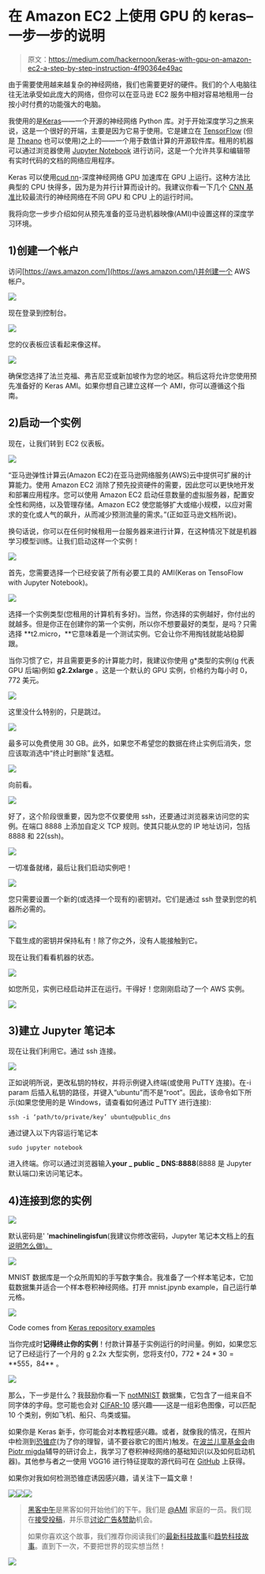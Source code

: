 # 在 Amazon EC2 上使用 GPU 的 keras–一步一步的说明

> 原文：<https://medium.com/hackernoon/keras-with-gpu-on-amazon-ec2-a-step-by-step-instruction-4f90364e49ac>

由于需要使用越来越复杂的神经网络，我们也需要更好的硬件。我们的个人电脑往往无法承受如此庞大的网络，但你可以在亚马逊 EC2 服务中相对容易地租用一台按小时付费的功能强大的电脑。

我使用的是[Keras](https://keras.io/)——一个开源的神经网络 Python 库。对于开始深度学习之旅来说，这是一个很好的开端，主要是因为它易于使用。它是建立在 [TensorFlow](https://www.tensorflow.org/) (但是 [Theano](http://deeplearning.net/software/theano/) 也可以使用)之上的——一个用于数值计算的开源软件库。租用的机器可以通过浏览器使用 [Jupyter Notebook](http://jupyter.org/) 进行访问，这是一个允许共享和编辑带有实时代码的文档的网络应用程序。

Keras 可以使用[cud nn](https://developer.nvidia.com/cudnn)-深度神经网络 GPU 加速库在 GPU 上运行。这种方法比典型的 CPU 快得多，因为是为并行计算而设计的。我建议你看一下几个 [CNN 基准](https://github.com/jcjohnson/cnn-benchmarks)比较最流行的神经网络在不同 GPU 和 CPU 上的运行时间。

我将向您一步步介绍如何从预先准备的亚马逊机器映像(AMI)中设置这样的深度学习环境。

## 1)创建一个帐户

访问[https://aws.amazon.com/](https://aws.amazon.com/)并创建一个 AWS 帐户。

![](img/c6c85ef8115224e0602eaa61869a44ea.png)

现在登录到控制台。

![](img/cfa0f91cd4193dbeffda5a1482231378.png)

您的仪表板应该看起来像这样。

![](img/d22f1b650aac34c33c42bf7c542cf9a0.png)

确保您选择了法兰克福、弗吉尼亚或新加坡作为您的地区。稍后这将允许您使用预先准备好的 Keras AMI。如果你想自己建立这样一个 AMI，你可以遵循这个指南。

## 2)启动一个实例

现在，让我们转到 EC2 仪表板。

![](img/104decf1c91521397d4921ab96990d45.png)

“亚马逊弹性计算云(Amazon EC2)在亚马逊网络服务(AWS)云中提供可扩展的计算能力。使用 Amazon EC2 消除了预先投资硬件的需要，因此您可以更快地开发和部署应用程序。您可以使用 Amazon EC2 启动任意数量的虚拟服务器，配置安全性和网络，以及管理存储。Amazon EC2 使您能够扩大或缩小规模，以应对需求的变化或人气的飙升，从而减少预测流量的需求。”(正如亚马逊文档所说)。

换句话说，你可以在任何时候租用一台服务器来进行计算，在这种情况下就是机器学习模型训练。让我们启动这样一个实例！

![](img/6954353c6c58e720358390532f9ae1f2.png)

首先，您需要选择一个已经安装了所有必要工具的 AMI(Keras on TensoFlow with Jupyter Notebook)。

![](img/6db3767c259473d5d3889304568ef98c.png)

选择一个实例类型(您租用的计算机有多好)。当然，你选择的实例越好，你付出的就越多。但是你正在创建你的第一个实例，所以你不想要最好的类型，是吗？只需选择 **t2.micro，**它意味着是一个测试实例。它会让你不用掏钱就能站稳脚跟。

当你习惯了它，并且需要更多的计算能力时，我建议你使用 g*类型的实例(g 代表 GPU 后端)例如 **g2.2xlarge** 。这是一个默认的 GPU 实例，价格约为每小时 0，772 美元。

![](img/92e2133bc848765f98806a85f56d6c52.png)

这里没什么特别的，只是跳过。

![](img/aaa831058fcf4bcb37c55fb134b14e37.png)

最多可以免费使用 30 GB。此外，如果您不希望您的数据在终止实例后消失，您应该取消选中“终止时删除”复选框。

![](img/d84500361eadb13f8573760c62c5cc35.png)

向前看。

![](img/0c6f82db1f7075fbd39a2880fad5be94.png)

好了，这个阶段很重要，因为您不仅要使用 ssh，还要通过浏览器来访问您的实例。在端口 8888 上添加自定义 TCP 规则。使其只能从您的 IP 地址访问，包括 8888 和 22(ssh)。

![](img/a399c604a3add4e7862cdafefb8482f5.png)

一切准备就绪，最后让我们启动实例吧！

![](img/8a0ce3704a9fb7ab9b49521218dec809.png)

您只需要设置一个新的(或选择一个现有的)密钥对。它们是通过 ssh 登录到您的机器所必需的。

![](img/4dab07c1259b49fd124316dcd8523bdf.png)

下载生成的密钥并保持私有！除了你之外，没有人能接触到它。

现在让我们看看机器的状态。

![](img/f1c0e6c74f426a441775d08c19274655.png)

如您所见，实例已经启动并正在运行。干得好！您刚刚启动了一个 AWS 实例。

![](img/c4919ac71b6ac1e1eb2a43c7e5954338.png)

## 3)建立 Jupyter 笔记本

现在让我们利用它。通过 ssh 连接。

![](img/f41a16e94a01824004fe4e7975c24670.png)

正如说明所说，更改私钥的特权，并将示例键入终端(或使用 PuTTY 连接)。在-i param 后插入私钥的路径，并键入“ubuntu”而不是“root”。因此，该命令如下所示(如果您使用的是 Windows，请查看如何通过 PuTTY 进行连接):

```
ssh -i ‘path/to/private/key’ ubuntu@public_dns
```

通过键入以下内容运行笔记本

```
sudo jupyter notebook 
```

进入终端。你可以通过浏览器输入**your _ public _ DNS:8888**(8888 是 Jupyter 默认端口)来访问笔记本。

## 4)连接到您的实例

![](img/f434be567545b0fa52a81b1771ca9820.png)

默认密码是' '**machinelingisfun**(我建议你修改密码，Jupyter 笔记本文档上的[有说明怎么做)。](http://jupyter-notebook.readthedocs.io/en/latest/public_server.html)

![](img/0c6508b2296680164acb0679c852d1f7.png)

MNIST 数据库是一个众所周知的手写数字集合。我准备了一个样本笔记本，它加载数据集并适合一个样本卷积神经网络。打开 mnist.jpynb example，自己运行单元格。

![](img/e48eac0b35649b6c38a1ea9835780d1e.png)

Code comes from [Keras repository examples](https://github.com/fchollet/keras/blob/master/examples/mnist_cnn.py)

当你完成时**记得终止你的实例**！付款计算基于实例运行的时间量。例如，如果您忘记了已经运行了一个月的 g 2.2x 大型实例，您将支付$0，772*24*30 = **$555，84** 。

![](img/a766583f87592337bc9adba24a7247ed.png)

那么，下一步是什么？我鼓励你看一下 [notMNIST](http://yaroslavvb.blogspot.com/2011/09/notmnist-dataset.html) 数据集，它包含了一组来自不同字体的字母。您可能也会对 [CIFAR-10](https://www.cs.toronto.edu/~kriz/cifar.html) 感兴趣——这是一组彩色图像，可以匹配 10 个类别，例如飞机、船只、鸟类或猫。

如果你是 Keras 新手，你可能会对本教程感兴趣。或者，就像我的情况，在照片中检测到[恐锥症](https://en.wikipedia.org/wiki/Trypophobia)(为了你的理智，请不要谷歌它的图片)触发。在[波兰儿童基金会](http://crastina.se/gifted-children-in-poland-by-piotr-migdal/)由[Piotr migda](http://p.migdal.pl/)辅导的研讨会上，我学习了卷积神经网络的基础知识(以及如何启动机器)。其他参与者之一使用 VGG16 进行特征提取的源代码可在 [GitHub](https://github.com/grzegorz225/trypophobia-detector) 上获得。

如果你对我如何检测恐锥症诱因感兴趣，请关注下一篇文章！

[![](img/50ef4044ecd4e250b5d50f368b775d38.png)](http://bit.ly/HackernoonFB)[![](img/979d9a46439d5aebbdcdca574e21dc81.png)](https://goo.gl/k7XYbx)[![](img/2930ba6bd2c12218fdbbf7e02c8746ff.png)](https://goo.gl/4ofytp)

> [黑客中午](http://bit.ly/Hackernoon)是黑客如何开始他们的下午。我们是 [@AMI](http://bit.ly/atAMIatAMI) 家庭的一员。我们现在[接受投稿](http://bit.ly/hackernoonsubmission)，并乐意[讨论广告&赞助](mailto:partners@amipublications.com)机会。
> 
> 如果你喜欢这个故事，我们推荐你阅读我们的[最新科技故事](http://bit.ly/hackernoonlatestt)和[趋势科技故事](https://hackernoon.com/trending)。直到下一次，不要把世界的现实想当然！

![](img/be0ca55ba73a573dce11effb2ee80d56.png)